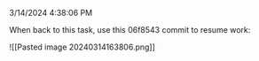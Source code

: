 3/14/2024 4:38:06 PM

When back to this task, use this 06f8543 commit to resume work:

![[Pasted image 20240314163806.png]]
